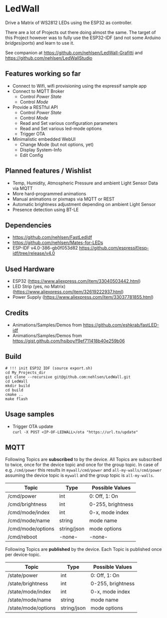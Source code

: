# LedWall

Drive a Matrix of WS2812 LEDs using the ESP32 as controller.

There are a lot of Projects out there doing almost the same. The target of this Project however was to fully use the ESP32-IDF (and not some Arduino _bridges_/_ports_) and learn to use it.

See companion at https://github.com/nehlsen/LedWall-Grafitti and https://github.com/nehlsen/LedWallStudio

## Features working so far
- Connect to Wifi, wifi provisioning using the espressif sample app
- Connect to MQTT Broker
  - Control _Power State_
  - Control _Mode_ 
- Provide a RESTful API
  - Control _Power State_
  - Control _Mode_
  - Read and Set various configuration parameters
  - Read and Set various led-mode options
  - Trigger OTA
- Minimalistic embedded WebUI
  - Change Mode (but not options, yet)
  - Display System-Info
  - Edit Config

## Planned features / Wishlist
- Temp, Humidity, Atmospheric Pressure and ambient Light Sensor Data via MQTT
- More hard-programmed animations
- Manual animations or pixmaps via MQTT or REST
- Automatic brightness adjustment depending on ambient Light Sensor
- Presence detection using BT-LE

## Dependencies
- https://github.com/nehlsen/FastLedIdf
- https://github.com/nehlsen/Mates-for-LEDs
- ESP-IDF v4.0-386-gb0f053d82 https://github.com/espressif/esp-idf/tree/release/v4.0

## Used Hardware
- ESP32 (https://www.aliexpress.com/item/33040503442.html)
- LED Strip (yes, no Matrix) (https://www.aliexpress.com/item/32619222937.html)
- Power Supply (https://www.aliexpress.com/item/33037781855.html)

## Credits
- Animations/Samples/Demos from https://github.com/eshkrab/fastLED-idf
- Animations/Samples/Demos from https://gist.github.com/hsiboy/f9ef711418b40e259b06

## Build
```shell script
# !!! init ESP32 IDF (source export.sh)
cd My_Projects_dir
git clone --recursive git@github.com:nehlsen/LedWall.git
cd LedWall
mkdir build
cd build
cmake ..
make flash
```

## Usage samples

- Trigger OTA update \
`curl -X POST <IP-OF-LEDWALL>/ota "https://url.to/update"`

## MQTT

Following Topics are **subscribed** to by the device. All Topics are subscribed to twice, once for the device topic and once for the group topic.
In case of e.g. `/cmd/power` this results in `mywall/cmd/power` and `all-my-walls/cmd/power` assuming the device topic is `mywall` and the group topic is `all-my-walls`.

| Topic              | Type         | Possible Values        |
| ------------------ | ------------ | ---------------------- |
| /cmd/power         | int          | 0: Off, 1: On          |
| /cmd/brightness    | int          | 0-255, brightness      |
| /cmd/mode/index    | int          | 0-x, mode index        |
| /cmd/mode/name     | string       | mode name              |
| /cmd/mode/options  | string/json  | mode options           |
| /cmd/reboot        | -none-       | -none-                 |

Following Topics are **published** by the device. Each Topic is published once per device-topic.

| Topic                | Type         | Possible Values        |
| -------------------- | ------------ | ---------------------- |
| /state/power         | int          | 0: Off, 1: On          |
| /state/brightness    | int          | 0-255, brightness      |
| /state/mode/index    | int          | 0-x, mode index        |
| /state/mode/name     | string       | mode name              |
| /state/mode/options  | string/json  | mode options           |
